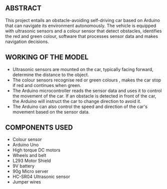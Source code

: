 ## ABSTRACT
This project entails an obstacle-avoiding self-driving car based on Arduino that can navigate its environment autonomously. The vehicle is equipped with ultrasonic sensors and a colour sensor that detect obstacles, identifies the red and green colour, software that processes sensor data and makes navigation decisions.

## WORKING OF THE MODEL
* Ultrasonic sensors are mounted on the car, typically facing forward, determine the distance to the object.
* The colour sensors recognise red or green colours , makes the car stop if red and continues when green.
* The Arduino microcontroller reads the sensor data and uses it to control the movement of the car. If an obstacle is detected in front of the car, the Arduino will instruct the car to change direction to avoid it.
* The Arduino can also control the speed and direction of the car's movement based on the sensor data. 

## COMPONENTS USED
* Colour sensor
* Arduino Uno
* High torque DC motors 
* Wheels and belt 
* L293 Motor Shield 
* 9V battery 
* 90g Micro server 
* HC-SR04 Ultrasonic sensor 
* Jumper wires
